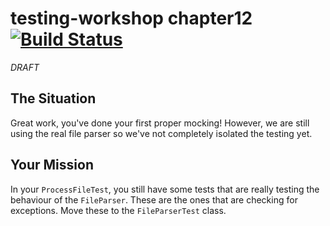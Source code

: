 # testing-workshop chapter12 [![Build Status](https://api.travis-ci.org/the-james-burton/testing-workshop.svg?branch=chapter12)](https://travis-ci.org/the-james-burton/testing-workshop)

*DRAFT*

## The Situation

Great work, you've done your first proper mocking! However, we are still using the real file parser so we've not completely isolated the testing yet.

## Your Mission

In your `ProcessFileTest`, you still have some tests that are really testing the behaviour of the `FileParser`. These are the ones that are checking for exceptions. Move these to the `FileParserTest` class. 